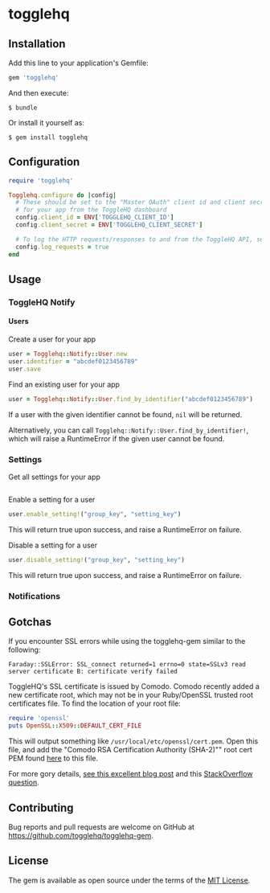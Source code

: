 # togglehq

## Installation

Add this line to your application's Gemfile:

```ruby
gem 'togglehq'
```

And then execute:

    $ bundle

Or install it yourself as:

    $ gem install togglehq

## Configuration

```ruby
require 'togglehq'

Togglehq.configure do |config|
  # These should be set to the "Master OAuth" client id and client secret
  # for your app from the ToggleHQ dashboard
  config.client_id = ENV['TOGGLEHQ_CLIENT_ID']
  config.client_secret = ENV['TOGGLEHQ_CLIENT_SECRET']

  # To log the HTTP requests/responses to and from the ToggleHQ API, set log_requests to true (defaults to false)
  config.log_requests = true
end
```

## Usage

### ToggleHQ Notify

#### Users

Create a user for your app

```ruby
user = Togglehq::Notify::User.new
user.identifier = "abcdef0123456789"
user.save
```

Find an existing user for your app
```ruby
user = Togglehq::Notify::User.find_by_identifier("abcdef0123456789")
```

If a user with the given identifier cannot be found, `nil` will be returned.

Alternatively, you can call `Togglehq::Notify::User.find_by_identifier!`, which will raise a RuntimeError if the given user cannot be found.


### Settings

Get all settings for your app
```ruby
```

Enable a setting for a user
```ruby
user.enable_setting!("group_key", "setting_key")
```
This will return true upon success, and raise a RuntimeError on failure.

Disable a setting for a user
```ruby
user.disable_setting!("group_key", "setting_key")
```
This will return true upon success, and raise a RuntimeError on failure.

### Notifications


## Gotchas

If you encounter SSL errors while using the togglehq-gem similar to the following:

```
Faraday::SSLError: SSL_connect returned=1 errno=0 state=SSLv3 read server certificate B: certificate verify failed
```

ToggleHQ's SSL certificate is issued by Comodo. Comodo recently added a new certificate root, which may not be in your Ruby/OpenSSL trusted root certificates file. To find the location of your root file:

```ruby
require 'openssl'
puts OpenSSL::X509::DEFAULT_CERT_FILE
```

This will output something like `/usr/local/etc/openssl/cert.pem`. Open this file, and add the "Comodo RSA Certification Authority (SHA-2)"" root cert PEM found [here](https://support.comodo.com/index.php?/Default/Knowledgebase/Article/View/969/108/root-comodo-rsa-certification-authority-sha-2) to this file.

For more gory details, [see this excellent blog post](http://mislav.net/2013/07/ruby-openssl/) and this [StackOverflow question](http://stackoverflow.com/questions/36966650/ruby-nethttp-responds-with-opensslsslsslerror-certificate-verify-failed).


## Contributing

Bug reports and pull requests are welcome on GitHub at https://github.com/togglehq/togglehq-gem.


## License

The gem is available as open source under the terms of the [MIT License](http://opensource.org/licenses/MIT).
